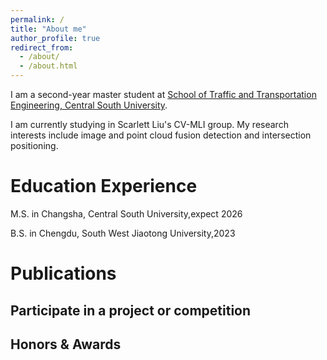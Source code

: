 ```yaml
---
permalink: /
title: "About me"
author_profile: true
redirect_from: 
  - /about/
  - /about.html
---
```

I am a second-year master student at [School of Traffic and Transportation Engineering, Central South University](https://stte.csu.edu.cn/).

I am currently studying in Scarlett Liu's CV-MLI group. My research interests include image and point cloud fusion detection and intersection positioning.

Education Experience
======
M.S. in Changsha, Central South University,expect 2026

B.S. in Chengdu, South West Jiaotong University,2023

Publications
======


Participate in a project or competition
------


Honors & Awards
------
